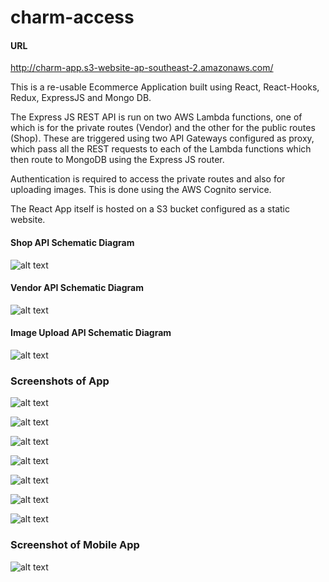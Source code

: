 # charm-access

#### URL
http://charm-app.s3-website-ap-southeast-2.amazonaws.com/

This is a re-usable Ecommerce Application built using React, React-Hooks, Redux, ExpressJS and Mongo DB.

The Express JS REST API is run on two AWS Lambda functions, one of which is for the private routes (Vendor) and the other for the public routes (Shop). These are triggered using two API Gateways configured as proxy, which pass all the REST requests to each of the Lambda functions which then route to MongoDB using the Express JS router.

Authentication is required to access the private routes and also for uploading images. This is done using the AWS Cognito service.

The React App itself is hosted on a S3 bucket configured as a static website.



#### Shop API Schematic Diagram

![alt text](https://github.com/mmackenzie-syd/charm-access/blob/main/Schematic/AWS-schematic-shop.png)





#### Vendor API Schematic Diagram 

![alt text](https://github.com/mmackenzie-syd/charm-access/blob/main/Schematic/AWS-schematic-vendor.png)





#### Image Upload API Schematic Diagram


![alt text](https://github.com/mmackenzie-syd/charm-access/blob/main/Schematic/AWS-schematic-upload.png)

### Screenshots of App

![alt text](https://github.com/mmackenzie-syd/charm-access/blob/main/screenshots/gray/home.png)

![alt text](https://github.com/mmackenzie-syd/charm-access/blob/main/screenshots/gray/products.png)

![alt text](https://github.com/mmackenzie-syd/charm-access/blob/main/screenshots/gray/product.png)

![alt text](https://github.com/mmackenzie-syd/charm-access/blob/main/screenshots/gray/edit-products.png)

![alt text](https://github.com/mmackenzie-syd/charm-access/blob/main/screenshots/gray/edit-product.png)

![alt text](https://github.com/mmackenzie-syd/charm-access/blob/main/screenshots/gray/edit-categories.png)

![alt text](https://github.com/mmackenzie-syd/charm-access/blob/main/screenshots/gray/reset.png)

### Screenshot of Mobile App

![alt text](https://github.com/mmackenzie-syd/charm-access/blob/main/screenshots/gray/home-mobile.png)
